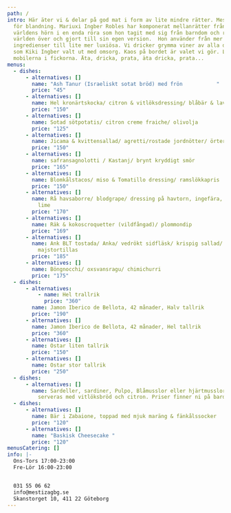 ```yaml
---
path: /
intro: Här äter vi & delar på god mat i form av lite mindre rätter. Mestiza står
  för blandning. Mariuxi Ingber Robles har komponerat mellanrätter från alla
  världens hörn i en enda röra som hon tagit med sig från barndom och resor
  världen över och gjort till sin egen version.  Hon använder från mer enkla
  ingredienser till lite mer luxiösa. Vi dricker grymma viner av alla dess slag,
  som Kiki Ingber valt ut med omsorg. Kaos på bordet är valet vi gör. Lämna
  mobilerna i fickorna. Äta, dricka, prata, äta dricka, prata...
menus:
  - dishes:
      - alternatives: []
        name: "Ash Tanur (Israeliskt sotat bröd) med frön           "
        price: "45"
      - alternatives: []
        name: Hel kronärtskocka/ citron & vitlöksdressing/ blåbär & lavendelmajo
        price: "150"
      - alternatives: []
        name: Sotad sötpotatis/ citron creme fraiche/ olivolja
        price: "125"
      - alternatives: []
        name: Jicama & kvittensallad/ agretti/rostade jordnötter/ örter/ kvittendressing
        price: "150"
      - alternatives: []
        name: safransagnolotti / Kastanj/ brynt kryddigt smör
        price: "165"
      - alternatives: []
        name: Blomkålstacos/ miso & Tomatillo dressing/ ramslökkapris
        price: "150"
      - alternatives: []
        name: Rå havsaborre/ blodgrape/ dressing på havtorn, ingefära, sanchopeppear &
          lime
        price: "170"
      - alternatives: []
        name: Räk & kokoscroquetter (vildfångad)/ plommondip
        price: "169"
      - alternatives: []
        name: Ank BLT tostada/ Anka/ vedrökt sidfläsk/ krispig sallad/ majo/ krispig
          majstortillas
        price: "185"
      - alternatives: []
        name: Böngnocchi/ oxsvansragu/ chimichurri
        price: "175"
  - dishes:
      - alternatives:
          - name: Hel trallrik
            price: "360"
        name: Jamon Iberico de Bellota, 42 månader, Halv tallrik
        price: "190"
      - alternatives: []
        name: Jamon Iberico de Bellota, 42 månader, Hel tallrik
        price: "360"
      - alternatives: []
        name: Ostar liten tallrik
        price: "150"
      - alternatives: []
        name: Ostar stor tallrik
        price: "250"
  - dishes:
      - alternatives: []
        name: Sardeller, sardiner, Pulpo, Blåmusslor eller hjärtmusslor mm. i konserver,
          serveras med vitlöksbröd och citron. Priser finner ni på bardisken.
  - dishes:
      - alternatives: []
        name: Bär i Zabaione, toppad med mjuk maräng & fänkålssocker
        price: "120"
      - alternatives: []
        name: "Baskisk Cheesecake "
        price: "120"
menusCatering: []
info: |-
  Ons-Tors 17:00-23:00
  Fre-Lör 16:00-23:00 


  031 55 06 62
  info@mestizagbg.se
  Skanstorget 10, 411 22 Göteborg
---
```

